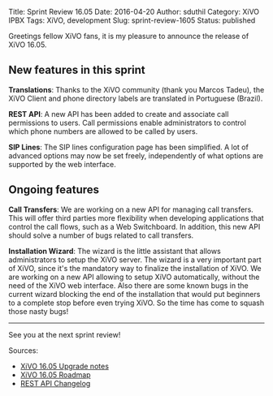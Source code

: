 Title: Sprint Review 16.05
Date: 2016-04-20
Author: sduthil
Category: XiVO IPBX
Tags: XiVO, development
Slug: sprint-review-1605
Status: published

Greetings fellow XiVO fans, it is my pleasure to announce the release of XiVO 16.05.

New features in this sprint
---------------------------

**Translations**: Thanks to the XiVO community (thank you Marcos Tadeu), the XiVO Client and phone directory labels are translated in Portuguese (Brazil).

**REST API**: A new API has been added to create and associate call permissions to users. Call permissions enable administrators to control which phone numbers are allowed to be called by users.

**SIP Lines**: The SIP lines configuration page has been simplified. A lot of advanced options may now be set freely, independently of what options are supported by the web interface.

Ongoing features
----------------

**Call Transfers**: We are working on a new API for managing call transfers. This will offer third parties more flexibility when developing applications that control the call flows, such as a Web Switchboard. In addition, this new API should solve a number of bugs related to call transfers.

**Installation Wizard**: The wizard is the little assistant that allows administrators to setup the XiVO server. The wizard is a very important part of XiVO, since it's the mandatory way to finalize the installation of XiVO. We are working on a new API allowing to setup XiVO automatically, without the need of the XiVO web interface. Also there are some known bugs in the current wizard blocking the end of the installation that would put beginners to a complete stop before even trying XiVO. So the time has come to squash those nasty bugs!

---

See you at the next sprint review!

Sources:

* [XiVO 16.05 Upgrade notes](http://documentation.xivo.io/en/latest/upgrade/upgrade.html#id2)
* [XiVO 16.05 Roadmap](http://projects.xivo.io/versions/241)
* [REST API Changelog](http://documentation.xivo.io/en/latest/api_sdk/rest_api/confd/changelog.html)
